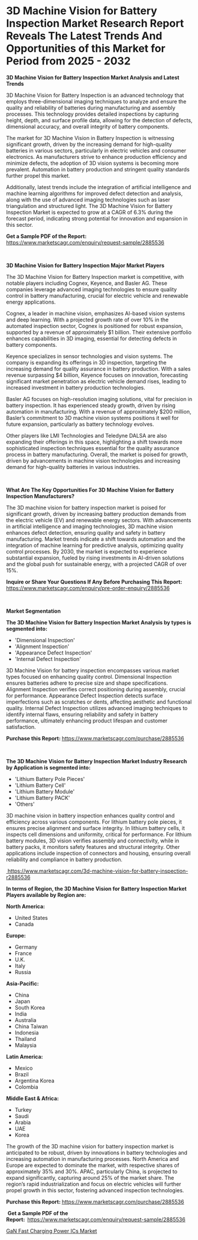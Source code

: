 <p><h1>3D Machine Vision for Battery Inspection Market Research Report Reveals The Latest Trends And Opportunities of this Market for Period from 2025 - 2032</h1></p><p><strong>3D Machine Vision for Battery Inspection Market Analysis and Latest Trends</strong></p>
<p><p>3D Machine Vision for Battery Inspection is an advanced technology that employs three-dimensional imaging techniques to analyze and ensure the quality and reliability of batteries during manufacturing and assembly processes. This technology provides detailed inspections by capturing height, depth, and surface profile data, allowing for the detection of defects, dimensional accuracy, and overall integrity of battery components.</p><p>The market for 3D Machine Vision in Battery Inspection is witnessing significant growth, driven by the increasing demand for high-quality batteries in various sectors, particularly in electric vehicles and consumer electronics. As manufacturers strive to enhance production efficiency and minimize defects, the adoption of 3D vision systems is becoming more prevalent. Automation in battery production and stringent quality standards further propel this market.</p><p>Additionally, latest trends include the integration of artificial intelligence and machine learning algorithms for improved defect detection and analysis, along with the use of advanced imaging technologies such as laser triangulation and structured light. The 3D Machine Vision for Battery Inspection Market is expected to grow at a CAGR of 6.3% during the forecast period, indicating strong potential for innovation and expansion in this sector.</p></p>
<p><strong>Get a Sample PDF of the Report:&nbsp;</strong> <a href="https://www.marketscagr.com/enquiry/request-sample/2885536?utm_campaign=2959&utm_medium=2&utm_source=Github&utm_content=ia&utm_term=13032025&utm_id=3d-machine-vision-for-battery-inspection">https://www.marketscagr.com/enquiry/request-sample/2885536</a></p>
<p>&nbsp;</p>
<p><strong>3D Machine Vision for Battery Inspection Major Market Players</strong></p>
<p><p>The 3D Machine Vision for Battery Inspection market is competitive, with notable players including Cognex, Keyence, and Basler AG. These companies leverage advanced imaging technologies to ensure quality control in battery manufacturing, crucial for electric vehicle and renewable energy applications. </p><p>Cognex, a leader in machine vision, emphasizes AI-based vision systems and deep learning. With a projected growth rate of over 10% in the automated inspection sector, Cognex is positioned for robust expansion, supported by a revenue of approximately $1 billion. Their extensive portfolio enhances capabilities in 3D imaging, essential for detecting defects in battery components.</p><p>Keyence specializes in sensor technologies and vision systems. The company is expanding its offerings in 3D inspection, targeting the increasing demand for quality assurance in battery production. With a sales revenue surpassing $4 billion, Keyence focuses on innovation, forecasting significant market penetration as electric vehicle demand rises, leading to increased investment in battery production technologies.</p><p>Basler AG focuses on high-resolution imaging solutions, vital for precision in battery inspection. It has experienced steady growth, driven by rising automation in manufacturing. With a revenue of approximately $200 million, Basler’s commitment to 3D machine vision systems positions it well for future expansion, particularly as battery technology evolves.</p><p>Other players like LMI Technologies and Teledyne DALSA are also expanding their offerings in this space, highlighting a shift towards more sophisticated inspection techniques essential for the quality assurance process in battery manufacturing. Overall, the market is poised for growth, driven by advancements in machine vision technologies and increasing demand for high-quality batteries in various industries.</p></p>
<p>&nbsp;</p>
<p><strong>What Are The Key Opportunities For 3D Machine Vision for Battery Inspection Manufacturers?</strong></p>
<p><p>The 3D machine vision for battery inspection market is poised for significant growth, driven by increasing battery production demands from the electric vehicle (EV) and renewable energy sectors. With advancements in artificial intelligence and imaging technologies, 3D machine vision enhances defect detection, ensuring quality and safety in battery manufacturing. Market trends indicate a shift towards automation and the integration of machine learning for predictive analysis, optimizing quality control processes. By 2030, the market is expected to experience substantial expansion, fueled by rising investments in AI-driven solutions and the global push for sustainable energy, with a projected CAGR of over 15%.</p></p>
<p><strong>Inquire or Share Your Questions If Any Before Purchasing This Report:</strong> <a href="https://www.marketscagr.com/enquiry/pre-order-enquiry/2885536?utm_campaign=2959&utm_medium=2&utm_source=Github&utm_content=ia&utm_term=13032025&utm_id=3d-machine-vision-for-battery-inspection">https://www.marketscagr.com/enquiry/pre-order-enquiry/2885536</a></p>
<p>&nbsp;</p>
<p><strong>Market Segmentation</strong></p>
<p><strong>The 3D Machine Vision for Battery Inspection Market Analysis by types is segmented into:</strong></p>
<p><ul><li>'Dimensional Inspection'</li><li>'Alignment Inspection'</li><li>'Appearance Defect Inspection'</li><li>'Internal Defect Inspection'</li></ul></p>
<p><p>3D Machine Vision for battery inspection encompasses various market types focused on enhancing quality control. Dimensional Inspection ensures batteries adhere to precise size and shape specifications. Alignment Inspection verifies correct positioning during assembly, crucial for performance. Appearance Defect Inspection detects surface imperfections such as scratches or dents, affecting aesthetic and functional quality. Internal Defect Inspection utilizes advanced imaging techniques to identify internal flaws, ensuring reliability and safety in battery performance, ultimately enhancing product lifespan and customer satisfaction.</p></p>
<p><strong>Purchase this Report:&nbsp;</strong><a href="https://www.marketscagr.com/purchase/2885536?utm_campaign=2959&utm_medium=2&utm_source=Github&utm_content=ia&utm_term=13032025&utm_id=3d-machine-vision-for-battery-inspection">https://www.marketscagr.com/purchase/2885536</a></p>
<p>&nbsp;</p>
<p><strong>The 3D Machine Vision for Battery Inspection Market Industry Research by Application is segmented into:</strong></p>
<p><ul><li>'Lithium Battery Pole Pieces'</li><li>'Lithium Battery Cell'</li><li>'Lithium Battery Module'</li><li>'Lithium Battery PACK'</li><li>'Others'</li></ul></p>
<p><p>3D machine vision in battery inspection enhances quality control and efficiency across various components. For lithium battery pole pieces, it ensures precise alignment and surface integrity. In lithium battery cells, it inspects cell dimensions and uniformity, critical for performance. For lithium battery modules, 3D vision verifies assembly and connectivity, while in battery packs, it monitors safety features and structural integrity. Other applications include inspection of connectors and housing, ensuring overall reliability and compliance in battery production.</p></p>
<p><a href="https://www.marketscagr.com/3d-machine-vision-for-battery-inspection-r2885536?utm_campaign=2959&utm_medium=2&utm_source=Github&utm_content=ia&utm_term=13032025&utm_id=3d-machine-vision-for-battery-inspection">&nbsp;https://www.marketscagr.com/3d-machine-vision-for-battery-inspection-r2885536</a></p>
<p><strong>In terms of Region, the 3D Machine Vision for Battery Inspection Market Players available by Region are:</strong></p>
<p>
    <p> <strong> North America: </strong>
        <ul>
            <li>United States</li>
            <li>Canada</li>
        </ul>
        </p> 
    <p> <strong> Europe: </strong>
        <ul>
            <li>Germany</li>
            <li>France</li>
            <li>U.K.</li>
            <li>Italy</li>
            <li>Russia</li>
        </ul>
        </p> 
    <p> <strong> Asia-Pacific: </strong>
        <ul>
            <li>China</li>
            <li>Japan</li>
            <li>South Korea</li>
            <li>India</li>
            <li>Australia</li>
            <li>China Taiwan</li>
            <li>Indonesia</li>
            <li>Thailand</li>
            <li>Malaysia</li>
        </ul>
        </p> 
    <p> <strong> Latin America: </strong>
        <ul>
            <li>Mexico</li>
            <li>Brazil</li>
            <li>Argentina Korea</li>
            <li>Colombia</li>
        </ul>
        </p> 
    <p> <strong> Middle East & Africa: </strong>
        <ul>
            <li>Turkey</li>
            <li>Saudi</li>
            <li>Arabia</li>
            <li>UAE</li>
            <li>Korea</li>
        </ul>
    </p>
    </p>
<p><p>The growth of the 3D machine vision for battery inspection market is anticipated to be robust, driven by innovations in battery technologies and increasing automation in manufacturing processes. North America and Europe are expected to dominate the market, with respective shares of approximately 35% and 30%. APAC, particularly China, is projected to expand significantly, capturing around 25% of the market share. The region’s rapid industrialization and focus on electric vehicles will further propel growth in this sector, fostering advanced inspection technologies.</p></p>
<p><strong>Purchase this Report: </strong><a href="https://www.marketscagr.com/purchase/2885536?utm_campaign=2959&utm_medium=2&utm_source=Github&utm_content=ia&utm_term=13032025&utm_id=3d-machine-vision-for-battery-inspection">https://www.marketscagr.com/purchase/2885536</a></p>
<p>&nbsp;<strong>Get a Sample PDF of the Report:&nbsp;&nbsp;</strong><a href="https://www.marketscagr.com/enquiry/request-sample/2885536?utm_campaign=2959&utm_medium=2&utm_source=Github&utm_content=ia&utm_term=13032025&utm_id=3d-machine-vision-for-battery-inspection">https://www.marketscagr.com/enquiry/request-sample/2885536</a></p>
<p><strong></strong></p>
<p><p><a href="https://github.com/zanoligarav/Market-Research-Report-List-1/blob/main/gan-fast-charging-power-ics-market.md?utm_campaign=2959&utm_medium=2&utm_source=Github&utm_content=ia&utm_term=13032025&utm_id=3d-machine-vision-for-battery-inspection">GaN Fast Charging Power ICs Market</a></p></p>